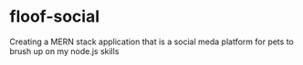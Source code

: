 # floof-social
Creating a MERN stack application that is a social meda platform for pets to brush up on my node.js skills
